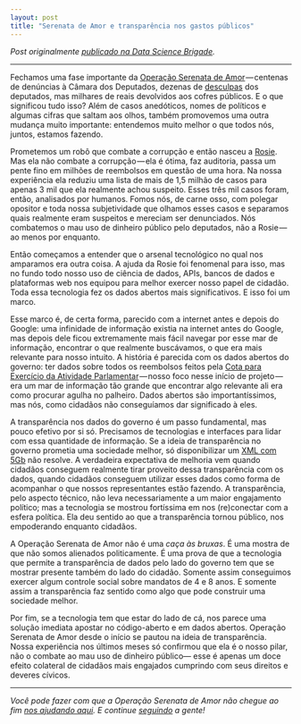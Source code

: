 ```yaml
---
layout: post
title: "Serenata de Amor e transparência nos gastos públicos"
---
```


_Post originalmente [publicado na Data Science Brigade](https://datasciencebr.com/serenata-de-amor-e-transpar%C3%AAncia-nos-gastos-p%C3%BAblicos-f964bada722#.d9g90gity)._

---

Fechamos uma fase importante da [Operação Serenata de Amor](http://serenatadeamor.org) — centenas de denúncias à Câmara dos Deputados, dezenas de [desculpas](http://g1.globo.com/distrito-federal/noticia/apos-ser-flagrado-por-app-deputado-devolve-a-camara-r-727-por-13-refeicoes-no-mesmo-dia.ghtml) dos deputados, mas milhares de reais devolvidos aos cofres públicos. E o que significou tudo isso? Além de casos anedóticos, nomes de políticos e algumas cifras que saltam aos olhos, também promovemos uma outra mudança muito importante: entendemos muito melhor o que todos nós, juntos, estamos fazendo.

Prometemos um robô que combate a corrupção e então nasceu a [Rosie](https://github.com/datasciencebr/rosie). Mas ela não combate a corrupção — ela é ótima, faz auditoria, passa um pente fino em milhões de reembolsos em questão de uma hora. Na nossa experiência ela reduziu uma lista de mais de 1,5 milhão de casos para apenas 3 mil que ela realmente achou suspeito. Esses três mil casos foram, então, analisados por humanos. Fomos nós, de carne osso, com polegar opositor e toda nossa subjetividade que olhamos esses casos e separamos quais realmente eram suspeitos e mereciam ser denunciados. Nós combatemos o mau uso de dinheiro público pelo deputados, não a Rosie — ao menos por enquanto.

Então começamos a entender que o arsenal tecnológico no qual nos amparamos era outra coisa. A ajuda da Rosie foi fenomenal para isso, mas no fundo todo nosso uso de ciência de dados, APIs, bancos de dados e plataformas web nos equipou para melhor exercer nosso papel de cidadão. Toda essa tecnologia fez os dados abertos mais significativos. E isso foi um marco.

Esse marco é, de certa forma, parecido com a internet antes e depois do Google: uma infinidade de informação existia na internet antes do Google, mas depois dele ficou extremamente mais fácil navegar por esse mar de informação, encontrar o que realmente buscávamos, o que era mais relevante para nosso intuito. A história é parecida com os dados abertos do governo: ter dados sobre todos os reembolsos feitos pela [Cota para Exercício da Atividade Parlamentar](http://www.camara.gov.br/cota-parlamentar/) — nosso foco nesse início de projeto — era um mar de informação tão grande que encontrar algo relevante ali era como procurar agulha no palheiro. Dados abertos são importantíssimos, mas nós, como cidadãos não conseguíamos dar significado à eles.

A transparência nos dados do governo é um passo fundamental, mas pouco efetivo por si só. Precisamos de tecnologias e interfaces para lidar com essa quantidade de informação. Se a ideia de transparência no governo prometia uma sociedade melhor, só disponibilizar um [XML com 5Gb](https://datasciencebr.com/dispon%C3%ADvel-%C3%A9-diferente-de-acess%C3%ADvel-56e1f76188c1#.u0la1kdz8) não resolve. A verdadeira expectativa de melhoria vem quando cidadãos conseguem realmente tirar proveito dessa transparência com os dados, quando cidadãos conseguem utilizar esses dados como forma de acompanhar o que nossos representantes estão fazendo. A transparência, pelo aspecto técnico, não leva necessariamente a um maior engajamento político; mas a tecnologia se mostrou fortíssima em nos (re)conectar com a esfera política. Ela deu sentido ao que a transparência tornou público, nos empoderando enquanto cidadãos.

A Operação Serenata de Amor não é uma _caça às bruxas_. É uma mostra de que não somos alienados politicamente. É uma prova de que a tecnologia que permite a transparência de dados pelo lado do governo tem que se mostrar presente também do lado do cidadão. Somente assim conseguimos exercer algum controle social sobre mandatos de 4 e 8 anos. E somente assim a transparência faz sentido como algo que pode construir uma sociedade melhor.

Por fim, se a tecnologia tem que estar do lado de cá, nos parece uma solução imediata apostar no código-aberto e em dados abertos. Operação Serenata de Amor desde o início se pautou na ideia de transparência. Nossa experiência nos últimos meses só confirmou que ela é o nosso pilar, não o combate ao mau uso de dinheiro público— esse é apenas um doce efeito colateral de cidadãos mais engajados cumprindo com seus direitos e deveres cívicos.

* * *

_Você pode fazer com que a Operação Serenata de Amor não chegue ao fim_ [_nos ajudando aqui_](http://apoia.se/serenata)_. E continue_ [_seguindo_](https://www.facebook.com/operacaoSerenataDeAmor/) _a gente!_
